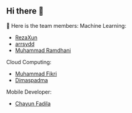 ## Hi there 👋

<!--

**Here are some ideas to get you started:**

🙋‍♀️ A short introduction - what is your organization all about?
🌈 Contribution guidelines - how can the community get involved?
👩‍💻 Useful resources - where can the community find your docs? Is there anything else the community should know?
🍿 Fun facts - what does your team eat for breakfast?
🧙 Remember, you can do mighty things with the power of [Markdown](https://docs.github.com/github/writing-on-github/getting-started-with-writing-and-formatting-on-github/basic-writing-and-formatting-syntax)
-->

🥳 Here is the team members: 
Machine Learning:
- [RezaXun](https://github.com/RezaXun)
- [arrsydd](https://github.com/arrsydd)
- [Muhammad Ramdhani](https://github.com/mmrdhani)

Cloud Computing:
- [Muhammad Fikri](https://github.com/muhammadfikri13)
- [Dimaspadma](https://github.com/dimaspadma)

Mobile Developer:
- [Chayun Fadila](https://github.com/chayunfdl)
